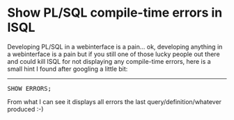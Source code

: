 # Show PL/SQL compile-time errors in ISQL

Developing PL/SQL in a webinterface is a pain... ok, developing anything in a webinterface is a pain but if you still one of those lucky people out there and could kill ISQL for not displaying any compile-time errors, here is a small hint I found after googling a little bit:

-------------------------------



<pre class="code">SHOW ERRORS;</pre>



From what I can see it displays all errors the last query/definition/whatever produced :-)